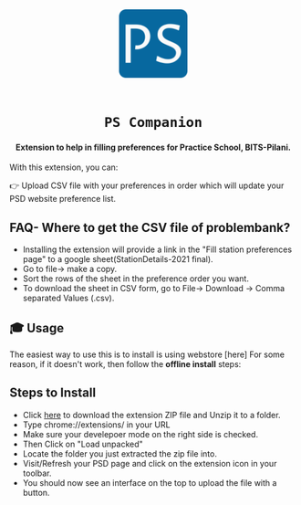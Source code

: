 <div align="center">
    <a href="http://psd.bits-pilani.ac.in/">
        <img src="./icons/favicon-128.png" alt="BITS Pilani" width="120" height="120" />
    </a>
    <br /><br />
    <h1><code>PS Companion</code></h1>
<h4>Extension to help in filling preferences for Practice School, BITS-Pilani.</h4>

<!-- ![GitHub stars](https://img.shields.io/github/stars/mehulmpt/ps-extender?style=social)
![GitHub watchers](https://img.shields.io/github/watchers/mehulmpt/ps-extender?label=Watch&style=social) -->

</div>

<p>With this extension, you can:</p>

👉 Upload CSV file with your preferences in order which will update your PSD website preference list.

## FAQ- Where to get the CSV file of problembank? 

- Installing the extension will provide a link in the "Fill station preferences page" to a google sheet(StationDetails-2021 final). 
- Go to file-> make a copy.
- Sort the rows of the sheet in the preference order you want.
- To download the sheet in CSV form, go to File-> Download -> Comma separated Values (.csv).

## 🎓 Usage

The easiest way to use this is to install is using webstore [here] For some reason, if it doesn't work, then follow the <strong>offline install</strong> steps:

## Steps to Install

-   Click [here](https://github.com/Joe2k/PS-Companion/raw/master/psCompanion.zip) to download the extension ZIP file and Unzip it to a folder.
-   Type chrome://extensions/ in your URL
-   Make sure your develepoer mode on the right side is checked.
-   Then Click on "Load unpacked"
-   Locate the folder you just extracted the zip file into.
-   Visit/Refresh your PSD page and click on the extension icon in your toolbar.
-   You should now see an interface on the top to upload the file with a button.
